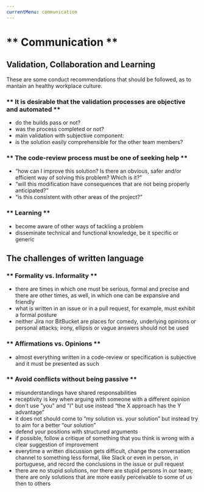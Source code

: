 ```yaml
---
currentMenu: communication
---
```


# ** Communication **

## Validation, Collaboration and Learning

These are some conduct recommendations that should be followed, as to mantain an healthy workplace culture.

### ** It is desirable that the validation processes are objective and automated **

* do the builds pass or not?
* was the process completed or not?
* main validation with subjective component:
 * is the solution easily comprehensible for the other team members?

### ** The code-review process must be one of seeking help **

* “how can I improve this solution? Is there an obvious, safer and/or efficient way of solving this problem? Which is it?”
* “will this modification have consequences that are not being properly anticipated?”
* “is this consistent with other areas of the project?”

### ** Learning **

* become aware of other ways of tackling a problem
* disseminate technical and functional knowledge, be it specific or generic

## The challenges of written language

### ** Formality vs. Informality **

* there are times in which one must be serious, formal and precise and there are other times, as well, in which one can be expansive and friendly
* what is written in an issue or in a pull request, for example, must exhibit a formal posture
* neither Jira nor BitBucket are places for comedy, underlying opinions or personal attacks; irony, ellipsis or vague answers should not be used

### ** Affirmations vs. Opinions **

* almost everything written in a code-review or specification is subjective and it must be presented as such

### ** Avoid conflicts without being passive **

* misunderstandings have shared responsabilities
* receptivity is key when arguing with someone with a different opinion
* don't use "you" and "I" but use instead “the X approach has the Y advantage”
* it does not should come to “my solution vs. your solution” but instead try to aim for a better “our solution”
* defend your positions with structured arguments
* if possible, follow a critique of something that you think is wrong with a clear suggestion of improvement
* everytime a written discussion gets difficult, change the conversation channel to something less formal, like Slack or even in person, in portuguese, and record the conclusions in the issue or pull request
* there are no stupid solutions, nor there are stupid persons in our team; there are only solutions that are more easily perceivable to some of us then to others

